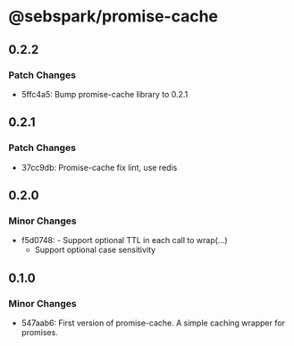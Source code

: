 # @sebspark/promise-cache

## 0.2.2

### Patch Changes

- 5ffc4a5: Bump promise-cache library to 0.2.1

## 0.2.1

### Patch Changes

- 37cc9db: Promise-cache fix lint, use redis

## 0.2.0

### Minor Changes

- f5d0748: - Support optional TTL in each call to wrap(...)
  - Support optional case sensitivity

## 0.1.0

### Minor Changes

- 547aab6: First version of promise-cache. A simple caching wrapper for promises.
